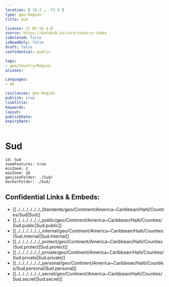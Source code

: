 ```yaml
---
location: [ 18.2 , -73.9 ] 
type: geo-Region
title: Sud

license: CC BY-SA 4.0
source: https://datahub.io/core/country-codes
isDeleted: false
isReadOnly: false
draft: false
confidential: public

tags:
- geo/Country/Region
aliases:

Languages:
- de

cssclasses: geo-Region
publish: true
linkTitle: 
keywords: 
layout: 
publishDate: 
expiryDate: 
---
```


# Sud

```leaflet
id: Sud
zoomFeatures: true 
minZoom: 2 
maxZoom: 18
geojsonFolder: ./Sud/
markerFolder: ./Sud/
```


## Confidential Links & Embeds: 
- [[../../../../../../_Standards/geo/Continent/America~Caribbean/Haiti/Counties/Sud|Sud]] 
- [[../../../../../../_public/geo/Continent/America~Caribbean/Haiti/Counties/Sud.public|Sud.public]] 
- [[../../../../../../_internal/geo/Continent/America~Caribbean/Haiti/Counties/Sud.internal|Sud.internal]] 
- [[../../../../../../_protect/geo/Continent/America~Caribbean/Haiti/Counties/Sud.protect|Sud.protect]] 
- [[../../../../../../_private/geo/Continent/America~Caribbean/Haiti/Counties/Sud.private|Sud.private]] 
- [[../../../../../../_personal/geo/Continent/America~Caribbean/Haiti/Counties/Sud.personal|Sud.personal]] 
- [[../../../../../../_secret/geo/Continent/America~Caribbean/Haiti/Counties/Sud.secret|Sud.secret]] 

